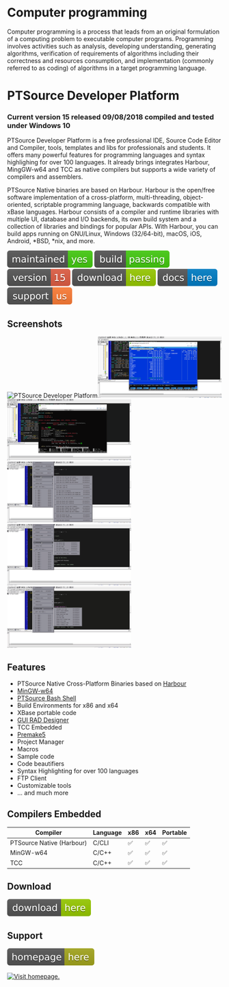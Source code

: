 # Computer programming

Computer programming is a process that leads from an original formulation of a computing problem to executable computer programs. Programming involves activities such as analysis, developing understanding, generating algorithms, verification of requirements of algorithms including their correctness and resources consumption, and implementation (commonly referred to as coding) of algorithms in a target programming language.

# PTSource Developer Platform
### Current version 15 released 09/08/2018 compiled and tested under Windows 10

PTSource Developer Platform is a free professional IDE, Source Code Editor and Compiler, tools, templates and  libs for professionals and students. It offers many powerful features for programming languages and syntax highlighing for over 100 languages. It already brings integrates Harbour, MingGW-w64 and TCC as native compilers but supports a wide variety of compilers and assemblers.

PTSource Native binaries are based on Harbour. Harbour is the open/free software implementation of a cross-platform, multi-threading, object-oriented, scriptable programming language, backwards compatible with xBase languages. Harbour consists of a compiler and runtime libraries with multiple UI, database and I/O backends, its own build system and a collection of libraries and bindings for popular APIs. With Harbour, you can build apps running on GNU/Linux, Windows (32/64-bit), macOS, iOS, Android, *BSD, *nix, and more.

[![Maintenance](/images/2017.svg)]() [![Travis](/images/rust.svg)]()  [![You can download here.](/images/version-15-red.svg)](https://dl.orangedox.com/gPYt7sCliblK6xVGs7?dl=1)  [![You can download here.](/images/download-here-green.svg)](https://dl.orangedox.com/gPYt7sCliblK6xVGs7?dl=1) [![Help here.](/images/docs-here-blue.svg)](https://wiki.ptsource.eu/) [![Donate here.](/images/donate.svg)](https://www.paypal.com/cgi-bin/webscr?cmd=_s-xclick&hosted_button_id=D3EH7N735BVVW)

## Screenshots

![PTSource Developer Platform](https://raw.githubusercontent.com/ptsource/Developer-Platform/master/images/01.PNG)![PTSource Developer Platform](https://raw.githubusercontent.com/ptsource/Developer-Platform/master/images/02.PNG)![PTSource Developer Platform](https://raw.githubusercontent.com/ptsource/Developer-Platform/master/images/03.PNG)
![PTSource Developer Platform](https://raw.githubusercontent.com/ptsource/Developer-Platform/master/images/04.PNG)![PTSource Developer Platform](https://raw.githubusercontent.com/ptsource/Developer-Platform/master/images/05.PNG)![PTSource Developer Platform](https://raw.githubusercontent.com/ptsource/Developer-Platform/master/images/06.PNG)

## Features

* PTSource Native Cross-Platform Binaries based on [Harbour](https://harbour.github.io/)
* [MinGW-w64](http://mingw-w64.org/)
* [PTSource Bash Shell](https://wiki.ptsource.eu/doku.php?id=software:platform:shell)
* Build Environments for x86 and x64
* XBase portable code
* [GUI RAD Designer](https://wiki.ptsource.eu/doku.php?id=software:platform:designer)
* TCC Embedded
* [Premake5](https://github.com/premake/premake-core)
* Project Manager
* Macros
* Sample code
* Code beautifiers
* Syntax Highlighting for over 100 languages
* FTP Client
* Customizable tools
* ... and much more

## Compilers Embedded

| Compiler  | Language | x86 |  x64 | Portable |
| ------------- | ------------- | ------------- | ------------- | ------------- |
| PTSource Native (Harbour)| C/CLI | :white_check_mark: | :white_check_mark: | :white_check_mark: |
| MinGW-w64 |  C/C++ | :white_check_mark: |  :white_check_mark: | :white_check_mark: |
| TCC |  C/C++  | :white_check_mark: |  :white_check_mark: | :white_check_mark: |

## Download

[![You can download here.](/images/download-here-green.svg)](https://dl.orangedox.com/gPYt7sCliblK6xVGs7?dl=1)

## Support

[![Visit homepage.](/images/homepage-here-yellowgreen.svg)](https://www.ptsource.eu/)

[![Visit homepage.](https://weblock.ptsource.eu/github-platform.gif)](https://www.ptsource.eu/)

